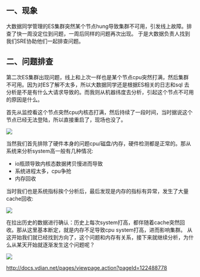 ## 一、现象

大数据同学管理的ES集群突然某个节点hung导致集群不可用，引发线上故障。排查了快一周没定位到问题，一周后同样的问题再次出现。
于是大数据负责人找到我们SRE协助他们一起排查问题。

## 二、问题排查

第二次ES集群出现问题，线上和上次一样也是某个节点cpu突然打满，然后集群不可用。因为对ES了解不太多，所以大数据同学还是根据ES相关的日志和sql
去分析是不是有什么大请求导致的。而我则从机器纬度去分析，引起这个节点不可用的原因是什么。

首先从监控看这个节点突然cpu内核态打满，然后持续了一段时间，当时据说这个节点已经无法登陆，所以直接重启了，现场也没了。

![](../images/mem-cache1.png)

当然我们首先排除了硬件本身的问题cpu/磁盘/内存，硬件检测都是正常的。那从系统来分析system高一般有几种情况:
- io瓶颈导致内核态数据拷贝慢进而导致
- 系统进程太多，cpu争抢
- 内存回收

当时我们也是系统指标挨个分析后，最后发现是内存的指标有异常，发生了大量cache回收:

![](../images/mem-cache2.png)

在拉出历史的数据进行确认：历史上每次system打高，都伴随着cache突然回收。那从这里基本断定，就是内存不足导致cpu system打高，进而影响集群。
从这开始我们就已经找到方向了，这个问题和内存有关系，接下来就继续分析，为什么从某天开始就逐渐发生这个问题呢？

![](../images/mem-cache3.png)

http://docs.vdian.net/pages/viewpage.action?pageId=122488778

